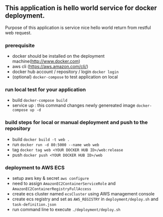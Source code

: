 ## This application is hello world service for docker deployment.
  Purpose of this application is service nice hello world return from restful web request.

### prerequisite
  - docker should be installed on the deployment machine(http://www.docker.com)
  - aws cli (https://aws.amazon.com/cli/)
  - docker hub account / repository / login
    `docker login`
  - (optional) `docker-compose` to test application on local

### run local test for your application
  - build
    `docker-compose build`
  - service up : this command changes newly genereated image
    `docker-compose up -d`

### build steps for local or manual deployment and push to the repository
  - build
    `docker build -t web .`
  - run
    `docker run -d 80:5000 --name web web`
  - tag
    `docker tag web <YOUR DOCKER HUB ID>/web:release`
  - push
    `docker push <YOUR DOCKER HUB ID>/web`

### deployment to AWS ECS
  - setup aws key & secret
    `aws configure`
  - need to assign `AmazonEC2ContainerServiceRole` and `AmazonEC2ContainerRegistryFullAccess`
  - create ecs cluster named `ecsCluster` using AWS management console
  - create ecs registry and set as `AWS_REGISTRY` in `deployment/deploy.sh` and `task-definition.json`
  - run command line to execute
    `./deployment/deploy.sh`